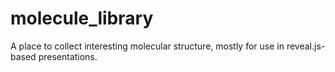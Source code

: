 # molecule_library
A place to collect interesting molecular structure, mostly for use in reveal.js-based presentations.
